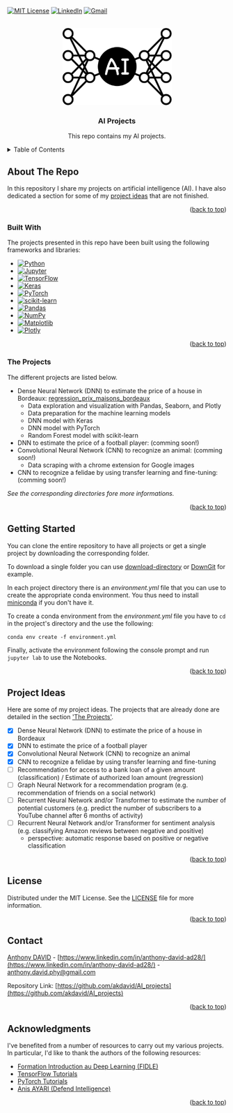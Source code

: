 <a name="readme-top"></a>
<!--
*** This README.md file was inspired by the 'Best-README-Template' of Othneil Drew.
*** See https://github.com/othneildrew/Best-README-Template.
-->

<!-- PROJECT SHIELDS -->
<!--
*** I'm using markdown "reference style" links for readability.
*** Reference links are enclosed in brackets [ ] instead of parentheses ( ).
*** See the bottom of this document for the declaration of the reference variables
*** for contributors-url, forks-url, etc. This is an optional, concise syntax you may use.
*** https://www.markdownguide.org/basic-syntax/#reference-style-links
-->
[![MIT License][license-shield]][license-url]
[![LinkedIn][linkedin-shield]][linkedin-url]
[![Gmail][gmail-shield]][gmail-url]


<!-- PROJECT LOGO -->
<br />
<div align="center">
  <a href="https://github.com/akdavid/AI_projects">
    <img src="images/logo_AI_projects_background.png" alt="Logo" width="251" height="177">
  </a>

  <h3 align="center">AI Projects</h3>

  <p align="center">
    This repo contains my AI projects.
  </p>
</div>



<!-- TABLE OF CONTENTS -->
<details>
  <summary>Table of Contents</summary>
  <ol>
    <li>
      <a href="#about-the-repo">About The Repo</a>
      <ul>
        <li><a href="#built-with">Built With</a></li>
        <li><a href="#the-projects">The Projects</a></li>
      </ul>
    </li>
    <li><a href="#getting-started">Getting Started</a></li>
    <li><a href="#project-ideas">Project Ideas</a></li>
    <li><a href="#license">License</a></li>
    <li><a href="#contact">Contact</a></li>
    <li><a href="#acknowledgments">Acknowledgments</a></li>
  </ol>
</details>



<!-- ABOUT THE PROJECT -->
## About The Repo

In this repository I share my projects on artificial intelligence (AI). I have also dedicated a section for some of my [project ideas](#project-ideas) that are not finished.

<p align="right">(<a href="#readme-top">back to top</a>)</p>



### Built With

The projects presented in this repo have been built using the following frameworks and libraries: 
* [![Python][Python]][Python-url]
* [![Jupyter][Jupyter]][Jupyter-url]
* [![TensorFlow][TensorFlow]][TensorFlow-url]
* [![Keras][Keras]][Keras-url]
* [![PyTorch][PyTorch]][PyTorch-url]
* [![scikit-learn][scikit-learn]][scikit-learn-url]
* [![Pandas][Pandas]][Pandas-url]
* [![NumPy][NumPy]][NumPy-url]
* [![Matplotlib][Matplotlib]][Matplotlib-url]
* [![Plotly][Plotly]][Plotly-url]

<p align="right">(<a href="#readme-top">back to top</a>)</p>


### The Projects

The different projects are listed below.

- Dense Neural Network (DNN) to estimate the price of a house in Bordeaux: [regression_prix_maisons_bordeaux](https://github.com/othneildrew/Best-README-Template/issues)
    - Data exploration and visualization with Pandas, Seaborn, and Plotly
    - Data preparation for the machine learning models
    - DNN model with Keras
    - DNN model with PyTorch
    - Random Forest model with scikit-learn
- DNN to estimate the price of a football player: (comming soon!)
- Convolutional Neural Network (CNN) to recognize an animal: (comming soon!)
    - Data scraping with a chrome extension for Google images
- CNN to recognize a felidae by using transfer learning and fine-tuning: (comming soon!)

_See the corresponding directories fore more informations._


<p align="right">(<a href="#readme-top">back to top</a>)</p>



<!-- GETTING STARTED -->
## Getting Started

You can clone the entire repository to have all projects or get a single project by downloading the corresponding folder. 

To download a single folder you can use [download-directory](https://download-directory.github.io) or [DownGit](https://minhaskamal.github.io/DownGit) for example.

In each project directory there is an _environment.yml_ file that you can use to create the appropriate conda environment. You thus need to install [miniconda](https://docs.conda.io/en/latest/miniconda.html) if you don't have it.

To create a conda environment from the _environment.yml_ file you have to `cd` in the project's directory and the use the following:
```console 
conda env create -f environment.yml
```

Finally, activate the environment following the console prompt and run `jupyter lab` to use the Notebooks.

<p align="right">(<a href="#readme-top">back to top</a>)</p>



<!-- PROJECT IDEAS -->
## Project Ideas

Here are some of my project ideas. The projects that are already done are detailed in the section ['The Projects'](#the-projects). 

- [x] Dense Neural Network (DNN) to estimate the price of a house in Bordeaux
- [x] DNN to estimate the price of a football player
- [x] Convolutional Neural Network (CNN) to recognize an animal
- [x] CNN to recognize a felidae by using transfer learning and fine-tuning
- [ ] Recommendation for access to a bank loan of a given amount (classification) / Estimate of authorized loan amount (regression)
- [ ] Graph Neural Network for a recommendation program (e.g. recommendation of friends on a social network)
- [ ] Recurrent Neural Network and/or Transformer to estimate the number of potential customers (e.g. predict the number of subscribers to a YouTube channel after 6 months of activity)
- [ ] Recurrent Neural Network and/or Transformer for sentiment analysis (e.g. classifying Amazon reviews between negative and positive)
  - perspective: automatic response based on positive or negative classification 


<p align="right">(<a href="#readme-top">back to top</a>)</p>



<!-- LICENSE -->
## License

Distributed under the MIT License. See the [LICENSE](LICENSE.txt) file for more information.

<p align="right">(<a href="#readme-top">back to top</a>)</p>



<!-- CONTACT -->
## Contact

[Anthony DAVID](https://anthonydavid3.wordpress.com) - [https://www.linkedin.com/in/anthony-david-ad28/](https://www.linkedin.com/in/anthony-david-ad28/) - anthony.david.phy@gmail.com

Repository Link: [https://github.com/akdavid/AI_projects](https://github.com/akdavid/AI_projects)

<p align="right">(<a href="#readme-top">back to top</a>)</p>



<!-- ACKNOWLEDGMENTS -->
## Acknowledgments

I've benefited from a number of resources to carry out my various projects. In particular, I'd like to thank the authors of the following resources:

* [Formation Introduction au Deep Learning (FIDLE)](https://fidle.cnrs.fr)
* [TensorFlow Tutorials](https://www.tensorflow.org/tutorials)
* [PyTorch Tutorials](https://pytorch.org/tutorials/)
* [Anis AYARI (Defend Intelligence)](https://github.com/anisayari)

<p align="right">(<a href="#readme-top">back to top</a>)</p>



<!-- MARKDOWN LINKS & IMAGES -->
<!-- https://www.markdownguide.org/basic-syntax/#reference-style-links -->
[license-shield]: https://img.shields.io/github/license/othneildrew/Best-README-Template.svg?style=for-the-badge
[license-url]: ./LICENSE.txt
[linkedin-shield]: https://img.shields.io/badge/-LinkedIn-black.svg?style=for-the-badge&logo=linkedin&colorB=555
[linkedin-url]: https://www.linkedin.com/in/anthony-david-ad28/
[gmail-shield]: https://img.shields.io/badge/Gmail-D14836?style=for-the-badge&logo=gmail&logoColor=white
[gmail-url]: mailto:anthony.david.phy@gmail.com
[Python]: https://img.shields.io/badge/python-3670A0?style=for-the-badge&logo=python&logoColor=ffdd54
[Python-url]: https://www.python.org
[Jupyter]: https://img.shields.io/badge/jupyter-%23FA0F00.svg?style=for-the-badge&logo=jupyter&logoColor=white
[Jupyter-url]: https://jupyter.org
[TensorFlow]: https://img.shields.io/badge/TensorFlow-%23FF6F00.svg?style=for-the-badge&logo=TensorFlow&logoColor=white
[TensorFlow-url]: https://www.tensorflow.org/
[Keras]: https://img.shields.io/badge/Keras-%23D00000.svg?style=for-the-badge&logo=Keras&logoColor=white
[Keras-url]: https://keras.io
[PyTorch]: https://img.shields.io/badge/PyTorch-%23EE4C2C.svg?style=for-the-badge&logo=PyTorch&logoColor=white
[PyTorch-url]: https://pytorch.org
[scikit-learn]: https://img.shields.io/badge/scikit--learn-%23F7931E.svg?style=for-the-badge&logo=scikit-learn&logoColor=white
[scikit-learn-url]: https://scikit-learn.org/
[Pandas]: https://img.shields.io/badge/pandas-%23150458.svg?style=for-the-badge&logo=pandas&logoColor=white
[Pandas-url]: https://pandas.pydata.org
[NumPy]: https://img.shields.io/badge/numpy-%23013243.svg?style=for-the-badge&logo=numpy&logoColor=white
[NumPy-url]: https://numpy.org
[Matplotlib]: https://img.shields.io/badge/Matplotlib-%23ffffff.svg?style=for-the-badge&logo=Matplotlib&logoColor=black
[Matplotlib-url]: https://matplotlib.org
[Plotly]: https://img.shields.io/badge/Plotly-%233F4F75.svg?style=for-the-badge&logo=plotly&logoColor=white
[Plotly-url]: https://plotly.com/python/
